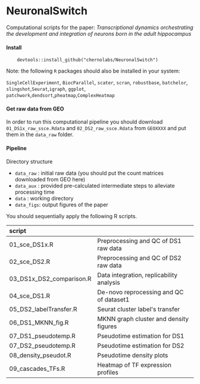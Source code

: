 # NeuronalSwitch

Computational scripts for the paper: *Transcriptional dynamics
orchestrating the development and integration of neurons born in the
adult hippocampus*


#### Install

```
    devtools::install_github("chernolabs/NeuronalSwitch")
```

Note: the following `R` packages should also be installed in your system:

`SingleCellExperiment`, `BiocParallel`, `scater`, `scran`, `robustbase`, `batchelor`, `slingshot`,`Seurat`,`igraph`, `ggplot`, `patchwork`,`dendsort`,`pheatmap`,`ComplexHeatmap`




#### Get raw data from GEO
In order to run this
computational pipeline you should download `01_DS1x_raw_ssce.Rdata` and
`02_DS2_raw_ssce.Rdata` from `GEOXXXX` and put them in the `data_raw`
folder.

#### Pipeline

Directory structure
  + `data_raw` : initial raw data (you should put the count matrices downloaded from GEO here) 
  + `data_aux` : provided pre-calculated intermediate steps to alleviate processing time
  + `data`     : working directory 
  + `data_figs`: output figures of the paper

You should sequentially apply the following R scripts.

| script                   |                                          |
|:-------------------------|:-----------------------------------------|
| 01_sce_DS1x.R            | Preprocessing and QC of DS1 raw data     |
| 02_sce_DS2.R             | Preprocessing and QC of DS2 raw data     |
| 03_DS1x_DS2_comparison.R | Data integration, replicability analysis |
| 04_sce_DS1.R             | De-novo reprocessing and QC of dataset1  |
| 05_DS2_labelTransfer.R   | Seurat cluster label's transfer          |
| 06_DS1_MKNN_fig.R        | MKNN graph cluster and density figures   |
| 07_DS1_pseudotemp.R      | Pseudotime estimation for DS1            |
| 07_DS2_pseudotemp.R      | Pseudotime estimation for DS2            |
| 08_density_pseudot.R     | Pseudotime density plots                 |
| 09_cascades_TFs.R        | Heatmap of TF expression profiles        |

